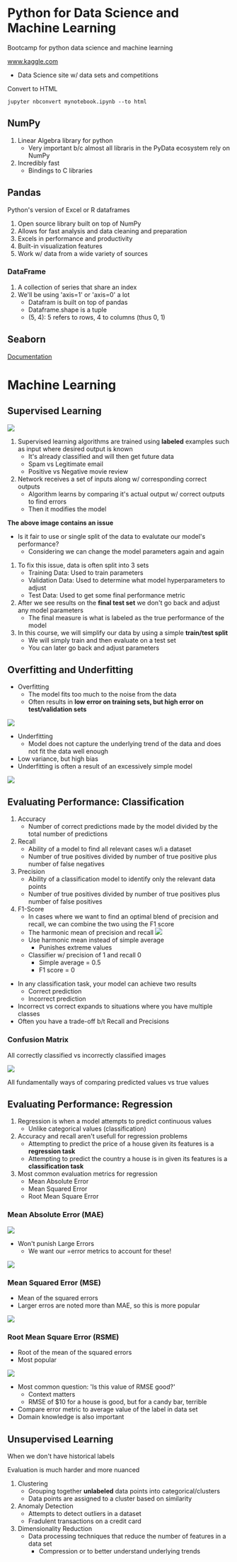 # Python for Data Science and Machine Learning

Bootcamp for python data science and machine learning

www.kaggle.com

- Data Science site w/ data sets and competitions

Convert to HTML

```
jupyter nbconvert mynotebook.ipynb --to html
```

## NumPy

1. Linear Algebra library for python
   - Very important b/c almost all libraris in the PyData ecosystem rely on NumPy
1. Incredibly fast
   - Bindings to C libraries

## Pandas

Python's version of Excel or R dataframes

1. Open source library built on top of NumPy
1. Allows for fast analysis and data cleaning and preparation
1. Excels in performance and productivity
1. Built-in visualization features
1. Work w/ data from a wide variety of sources

### DataFrame

1. A collection of series that share an index
1. We'll be using 'axis=1' or 'axis=0' a lot
   - Datafram is built on top of pandas
   - Dataframe.shape is a tuple
   - (5, 4): 5 refers to rows, 4 to columns (thus 0, 1)

## Seaborn

[Documentation](http://seaborn.pydata.org/)

# Machine Learning

## Supervised Learning

![](images/super-learn-process.png)

1. Supervised learning algorithms are trained using **labeled** examples such as input where desired output is known
   - It's already classified and will then get future data
   - Spam vs Legitimate email
   - Positive vs Negative movie review
1. Network receives a set of inputs along w/ corresponding correct outputs
   - Algorithm learns by comparing it's actual output w/ correct outputs to find errors
   - Then it modifies the model

**The above image contains an issue**

- Is it fair to use or single split of the data to evalutate our model's performance?
  - Considering we can change the model parameters again and again

1. To fix this issue, data is often split into 3 sets
   - Training Data: Used to train parameters
   - Validation Data: Used to determine what model hyperparameters to adjust
   - Test Data: Used to get some final performance metric
1. After we see results on the **final test set** we don't go back and adjust any model parameters
   - The final measure is what is labeled as the true performance of the model
1. In this course, we will simplify our data by using a simple **train/test split**
   - We will simply train and then evaluate on a test set
   - You can later go back and adjust parameters

## Overfitting and Underfitting

- Overfitting
  - The model fits too much to the noise from the data
  - Often results in **low error on training sets, but high error on test/validation sets**

![](images/overfitting.png)

- Underfitting
  - Model does not capture the underlying trend of the data and does not fit the data well enough
- Low variance, but high bias
- Underfitting is often a result of an excessively simple model

![](images/underfitting.png)

## Evaluating Performance: Classification

1. Accuracy
   - Number of correct predictions made by the model divided by the total number of predictions
1. Recall
   - Ability of a model to find all relevant cases w/i a dataset
   - Number of true positives divided by number of true positive plus number of false negatives
1. Precision
   - Ability of a classification model to identify only the relevant data points
   - Number of true positives divided by number of true positives plus number of false positives
1. F1-Score
   - In cases where we want to find an optimal blend of precision and recall, we can combine the two using the F1 score
   - The harmonic mean of precision and recall
     ![](images/f1-score.png)
   - Use harmonic mean instead of simple average
     - Punishes extreme values
   - Classifier w/ precision of 1 and recall 0
     - Simple average = 0.5
     - F1 score = 0

- In any classification task, your model can achieve two results
  - Correct prediction
  - Incorrect prediction
- Incorrect vs correct expands to situations where you have multiple classes
- Often you have a trade-off b/t Recall and Precisions

### Confusion Matrix

All correctly classified vs incorrectly classified images

![](images/confusion-matrix.png)

All fundamentally ways of comparing predicted values vs true values

## Evaluating Performance: Regression

1. Regression is when a model attempts to predict continuous values
   - Unlike categorical values (classification)
1. Accuracy and recall aren't usefull for regression problems
   - Attempting to predict the price of a house given its features is a **regression task**
   - Attempting to predict the country a house is in given its features is a **classification task**
1. Most common evaluation metrics for regression
   - Mean Absolute Error
   - Mean Squared Error
   - Root Mean Square Error

### Mean Absolute Error (MAE)

![](images/mae.png)

- Won't punish Large Errors
  - We want our =error metrics to account for these!

![](images/mae-lg-error.png)

### Mean Squared Error (MSE)

- Mean of the squared errors
- Larger erros are noted more than MAE, so this is more popular

![](images/mse.png)

### Root Mean Square Error (RSME)

- Root of the mean of the squared errors
- Most popular

![](images/rmse.png)

- Most common question: 'Is this value of RMSE good?'
  - Context matters
  - RMSE of $10 for a house is good, but for a candy bar, terrible
- Compare error metric to average value of the label in data set
- Domain knowledge is also important

## Unsupervised Learning

When we don't have historical labels

Evaluation is much harder and more nuanced

1. Clustering
   - Grouping together **unlabeled** data points into categorical/clusters
   - Data points are assigned to a cluster based on similarity
1. Anomaly Detection
   - Attempts to detect outliers in a dataset
   - Fradulent transactions on a credit card
1. Dimensionality Reduction
   - Data processing techniques that reduce the number of features in a data set
     - Compression or to better understand underlying trends
